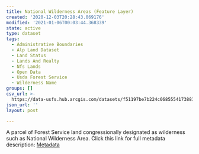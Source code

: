 ```yaml
---
title: National Wilderness Areas (Feature Layer)
created: '2020-12-03T20:28:43.069176'
modified: '2021-01-06T00:03:44.368339'
state: active
type: dataset
tags:
  - Administrative Boundaries
  - Alp Land Dataset
  - Land Status
  - Lands And Realty
  - Nfs Lands
  - Open Data
  - Usda Forest Service
  - Wilderness Name
groups: []
csv_url: >-
  https://data-usfs.hub.arcgis.com/datasets/f51197be7b224c06855541738811822e_0.csv?outSR=%7B%22latestWkid%22%3A4269%2C%22wkid%22%3A4269%7D
json_url: ''
layout: post

---
```

A parcel of Forest Service land congressionally designated as wilderness such as National Wilderness Area. Click this link for full metadata description:  <a href='https://data.fs.usda.gov/geodata/edw/edw_resources/meta/S_USA.Wilderness.xml' target='_blank'>Metadata</a>
